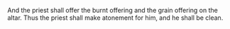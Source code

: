 And the priest shall offer the burnt offering and the grain offering on the altar. Thus the priest shall make atonement for him, and he shall be clean.
